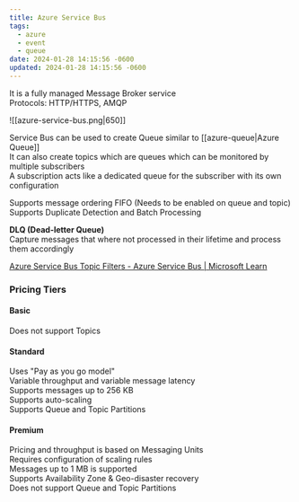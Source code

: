 ```yaml
---
title: Azure Service Bus
tags:
  - azure
  - event
  - queue
date: 2024-01-28 14:15:56 -0600
updated: 2024-01-28 14:15:56 -0600
---
```


It is a fully managed Message Broker service  
Protocols: HTTP/HTTPS, AMQP  

![[azure-service-bus.png|650]]

Service Bus can be used to create Queue similar to [[azure-queue|Azure Queue]]  
It can also create topics which are queues which can be monitored by multiple subscribers  
A subscription acts like a dedicated queue for the subscriber with its own configuration  

Supports message ordering FIFO (Needs to be enabled on queue and topic)  
Supports Duplicate Detection and Batch Processing

**DLQ (Dead-letter Queue)**  
Capture messages that where not processed in their lifetime and process them accordingly

[Azure Service Bus Topic Filters - Azure Service Bus | Microsoft Learn](https://learn.microsoft.com/en-us/azure/service-bus-messaging/topic-filters)

### Pricing Tiers

#### Basic
Does not support Topics

#### Standard  
Uses "Pay as you go model"  
Variable throughput and variable message latency  
Supports messages up to 256 KB  
Supports auto-scaling  
Supports Queue and Topic Partitions

#### Premium  
Pricing and throughput is based on Messaging Units  
Requires configuration of scaling rules  
Messages up to 1 MB is supported  
Supports Availability Zone & Geo-disaster recovery  
Does not support Queue and Topic Partitions
